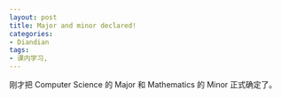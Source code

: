 ```yaml
---
layout: post
title: Major and minor declared!
categories:
- Diandian
tags:
- 课内学习, 
---
```

刚才把&nbsp;Computer Science 的 Major 和 Mathematics 的 Minor 正式确定了。
<p></p>